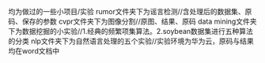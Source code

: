 均为做过的一些小项目/实验
rumor文件夹下为谣言检测//含处理后的数据集、原码、保存的参数
cvpr文件夹下为图像分割//原图、结果、原码
data mining文件夹下为数据挖掘的小实验//1.经典的频繁项集算法。2.soybean数据集进行五种算法的分类
nlp文件夹下为自然语言处理的五个实验//实验环境为华为云，原码与结果均在word文档中
